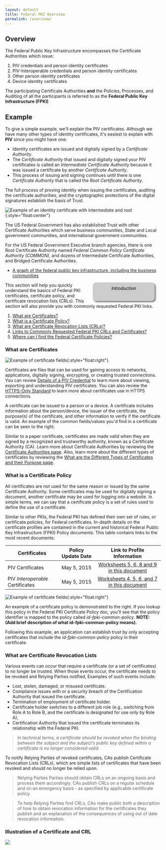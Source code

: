 ```yaml
---
layout: default
title: Federal PKI Overview
permalink: /overview/
---
```


## Overview

The Federal Public Key Infrastructure encompasses the Certificate Authorities which issue:

1. PIV credentials and person identity certificates 
2. PIV-Interoperable credentials and person identity certificates
3. Other person identity certificates
4. Device identity certificates

The participating Certificate Authorities **and** the Policies, Processes, and Auditing of all the participants is referred to as the **Federal Public Key Infrastructure (FPKI)**

## Example
To give a simple example, we'll explain the PIV certificates.  Although we have many other types of identity certificates, it's easiest to explain with **PIV** since you might have one: 

* Identity certificates are issued and digitally signed by a _Certificate Authority_.  
* The _Certificate Authority_ that issued and digitally signed your PIV certificates is called an _Intermediate Certificate Authority_ because it was issued a certificate by another _Certificate Authority_.  
* This process of issuing and signing continues until there is one  _Certificate Authority_ that is called the _Root Certificate Authority_.

The full process of proving identity when issuing the certificates, auditing the certificate authorities, and the cryptographic protections of the digital signatures establish the basis of Trust. 

![Example of an identity certificate with intermediate and root](../img/certificatechain_small.png){:style="float:center"}

The US Federal Government has also established Trust with other Certificate Authorities which serve business communities, State and Local government communities, and international government communities.

For the US Federal Government Executive branch agencies, there is one Root Certificate Authority named _Federal Common Policy Certificate Authority (COMMON)_, and dozens of Intermediate Certificate Authorities, and Bridged Certificate Authorities.  

*  [A graph of the federal public key infrastructure, including the business communities](https://fpki-graph.fpki-lab.gov/)

<div style="float:right; padding:10px; margin-right:20px; border-radius:10px; width:180px; height:40px; box-shadow:3px 3px 5px 0px; text-align:center; background-color:#CCC; color:#666666">
<div style="color:#000000">
<em>Introduction</em>
</div>
</div>

This section will help you quickly understand the basics of Federal PKI certificates, certificate policy, and certificate revocation lists (CRLs). This section will also provide you with commonly requested Federal PKI links.

1. [What are Certificates?](#public-key-certificates) 
2. [What is a Certificate Policy?](#certificate-policy)
3. [What are Certificate Revocation Lists (CRLs)?](#certificate-revocation-lists)
4. [Links to Commonly Requested Federal PKI CRLs and Certificates?](#federal-pki-crls-and-certificates)
5. [Where can I find the Federal Certificate Policies?](#federal-pki-certificate-polices-and-profiles)

### What are Certificates ###

![Example of certificate fields](https://raw.githubusercontent.com/djpackham/fpki-guides/gh-pages/img/certFields.png){:style="float:right"}

Certificates are files that can be used for gaining access to networks, applications, digitally signing, encrypting, or creating trusted connections. You can review [Details of a PIV Credential](https://gsa.github.io/piv-guides/details/) to learn more about viewing, exporting and understanding PIV certificates. You can also review the [HTTPS-Only Standard](https://https.cio.gov/certificates/) to learn more about certificates use in HTTPS connections.

A certificate can be issued to a person or a device. A certificate includes information about the person/device, the issuer of the certificate, the purpose(s) of the certificate, and other information to verify if the certificate is valid. An example of the common fields/values you'd find in a certificate can be seen to the right.

Similar to a paper certificate, certificates are made valid when they are signed by a recognized and trustworthy authority, known as a Certificate Authority (CA). Learn more about Certificate Authorities by reviewing the [Certificate Authorities page](/ca/). Also, learn more about the different types of certificates by reviewing the [What are the Different Types of Certificates and their Purpose page](/pki/).

### What is a Certificate Policy ###

All certificates are not used for the same reason or issued by the same Certificate Authority. Some certificates may be used for digitally signing a document, another certificate may be used for logging into a website. In simple terms, we can say that a certificate policy is a set of rules used to define the use of a certificate.

Similar to other PKIs, the Federal PKI has defined their own set of rules, or certificate policies, for Federal certificates. In-depth details on the certificate profiles are contained in the current and historical Federal Public Key Infrastructure (FPKI) Policy documents. This table contains links to the most recent documents:

| Certificates    | Policy Update Date  | Link to Profile Information|
| -------------            |:----:               |:----:|
| PIV Certificates           | May 5, 2015             | [Worksheets 5, 6, 8 and 9 in this document](https://www.idmanagement.gov/IDM/servlet/fileField?entityId=ka0t0000000TNP2AAO&field=File__Body__s)|
| PIV _Interoperable_ Certificates           | May 5, 2015             | [Worksheets 4, 5, 6, and 7 in this document](https://www.idmanagement.gov/IDM/servlet/fileField?entityId=ka0t0000000TN9YAAW&field=File__Body__s)|

![Example of certificate fields](https://raw.githubusercontent.com/djpackham/fpki-guides/gh-pages/img/certPolicy.PNG){:style="float:right"}

An example of a certificate policy is demonstrated to the right. If you lookup this policy in the Federal PKI Certificate Policy doc, you'll see that the policy identifier is mapped to the policy called *id-fpki-common-policy*. **NOTE: (Add brief description of what id-fpki-common-policy means).**

Following this example, an application can establish trust by only accepting certificates that include the *id-fpki-common-policy* policy in their certificate.   

### What are Certificate Revocation Lists ###
Various events can occur that require a certificate (or a set of certificates) to no longer be trusted.  When those events occur, the certificate needs to be revoked and Relying Parties notified,  Examples of such events include:

- Lost, stolen, damaged, or misused certificate.  
- Compliance issues with or a security breach of the Certification Authority that issued the certificate.  
- Termination of employment of certificate holder.
- Certificate holder switches to a different job role (e.g., switching from Role A to Role B, and the certificate is designated for use only by Role A), 
- Certification Authority that issued the certificate terminates its relationship with the Federal PKI.

> In technical terms, *a certificate should be revoked when the binding between the subject and the subject’s public key defined within a certificate is no longer considered valid*.

To notify Relying Parties of revoked certificates, CAs publish Certificate Revocation Lists (CRLs), which are simple lists of certificates that have been revoked and should no longer be relied upon.  

> Relying Parties Parties should obtain CRLs on an ongoing basis and process them accordingly. CAs publish CRLs on a regular schedule and on an emergency basis - as specified by applicable certificate policy.

> To help Relying Parties find CRLs, CAs make public both a description of how to obtain revocation information for the certificates they publish and an explanation of the consequences of using out of date revocation information.  

### Illustration of a Certificate and CRL ###

<img src="/img/crls_diagram1.jpg"/>


<!-- TODO: Reuse same information and visuals from here https://github.com/GSA/piv-guides/blob/staging/pages/certchains.md -->



